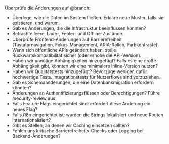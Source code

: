 Überprüfe die Änderungen auf @branch:

- Überlege, wie die Daten im System fließen. Erkläre neue Muster, falls sie existieren, und warum.
- Gab es Änderungen, die die Infrastruktur beeinflussen könnten?
- Betrachte leere, Lade-, Fehler- und Offline-Zustände.
- Überprüfe Frontend-Änderungen auf Barrierefreiheit (Tastaturnavigation, Fokus-Management, ARIA-Rollen, Farbkontraste).
- Wenn sich öffentliche APIs geändert haben, stelle Rückwärtskompatibilität sicher (oder erhöhe die API-Version).
- Haben wir unnötige Abhängigkeiten hinzugefügt? Falls es eine große Abhängigkeit gibt, könnten wir eine minimalere Inline-Version nutzen?
- Haben wir Qualitätstests hinzugefügt? Bevorzuge weniger, dafür hochwertige Tests. Integrationstests für Nutzerflows sind vorzuziehen.
- Gab es Schemaänderungen, die eine Datenbankmigration erfordern könnten?
- Änderungen an Authentifizierungsflüssen oder Berechtigungen? Führe /security-review aus.
- Falls Feature Flags eingerichtet sind: erfordert diese Änderung ein neues Flag?
- Falls i18n eingerichtet ist: wurden die Strings lokalisiert und neue Routen internationalisiert?
- Gibt es Stellen, an denen wir Caching einsetzen sollten?
- Fehlen uns kritische Barrierefreiheits-Checks oder Logging bei Backend-Änderungen?